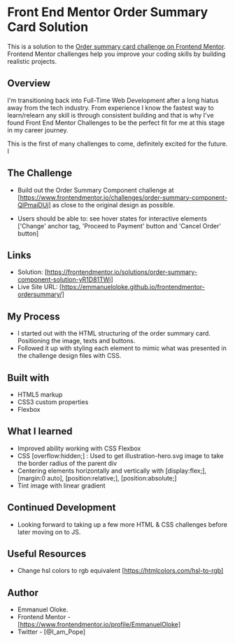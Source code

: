 # Front End Mentor Order Summary Card Solution

This is a solution to the [Order summary card challenge on Frontend Mentor](https://www.frontendmentor.io/challenges/order-summary-component-QlPmajDUj). Frontend Mentor challenges help you improve your coding skills by building realistic projects.

## Overview

I'm transitioning back into Full-Time Web Development after a long hiatus away from the tech industry. From experience I know the fastest way to learn/relearn any skill is through consistent building and that is why I've found Front End Mentor Challenges to be the perfect fit for me at this stage in my career journey.

This is the first of many challenges to come, definitely excited for the future. I

## The Challenge

- Build out the Order Summary Component challenge at [https://www.frontendmentor.io/challenges/order-summary-component-QlPmajDUj] as close to the original design as possible.

- Users should be able to:
  see hover states for interactive elements ['Change' anchor tag, 'Proceed to Payment' button and 'Cancel Order' button]

## Links

- Solution: [https://frontendmentor.io/solutions/order-summary-component-solution-yR1D81TWi]
- Live Site URL: [https://emmanueloloke.github.io/frontendmentor-ordersummary/]

## My Process

- I started out with the HTML structuring of the order summary card. Positioning the image, texts and buttons.
- Followed it up with styling each element to mimic what was presented in the challenge design files with CSS.

## Built with

- HTML5 markup
- CSS3 custom properties
- Flexbox

## What I learned

- Improved ability working with CSS Flexbox
- CSS [overflow:hidden;] : Used to get illustration-hero.svg image to take the border radius of the parent div
- Centering elements horizontally and vertically with [display:flex;], [margin:0 auto], [position:relative;], [position:absolute;]
- Tint image with linear gradient

## Continued Development

- Looking forward to taking up a few more HTML & CSS challenges before later moving on to JS.

## Useful Resources

- Change hsl colors to rgb equivalent [https://htmlcolors.com/hsl-to-rgb]

## Author

- Emmanuel Oloke.
- Frontend Mentor - [https://www.frontendmentor.io/profile/EmmanuelOloke]
- Twitter - [@I_am_Pope]
